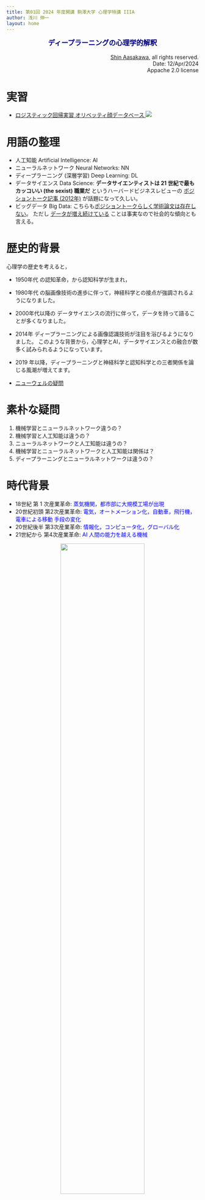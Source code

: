 ```yaml
---
title: 第01回 2024 年度開講 駒澤大学 心理学特講 IIIA
author: 浅川 伸一
layout: home
---
```

<link href="/css/asamarkdown.css" rel="stylesheet">
<div align="center">
<font size="+1" color="navy"><strong>ディープラーニングの心理学的解釈</strong></font><br/><br/>
</div>

<div align='right'>
<a href='mailto:educ0233@komazawa-u.ac.jp'>Shin Aasakawa</a>, all rights reserved.<br>
Date: 12/Apr/2024<br/>
Appache 2.0 license<br/>
</div>


# 実習

- [ロジスティック回帰実習 オリベッティ顔データベース <img src="/assets/colab_icon.svg">](https://colab.research.google.com/drive/1WO1VDJCNIW65qo5rb3I2V4Vn1GoYoRhz?authuser=3#scrollTo=45RUJn8t1-x3)

<!-- - [はじめての colab による画像認識 <img src="/assets/colab_icon.svg">](https://colab.research.google.com/github/komazawa-deep-learning/komazawa-deep-learning.github.io/blob/master/2021notebooks/2021komazawa_cogsy000_CNN_demo.ipynb){:target="_blank"}
- [画像処理における特徴量抽出 <img src="/assets/colab_icon.svg">](https://colab.research.google.com/github/ShinAsakawa/ShinAsakawa.github.io/blob/master/notebooks/2020Sight_visit_feature_extractions_demo.ipynb){:target="_blank"}
- [DOG 等エッジ検出と顔検出の従来手法 <img src="/assets/colab_icon.svg">](https://colab.research.google.com/github/komazawa-deep-learning/komazawa-deep-learning.github.io/blob/master/notebooks/2021_0528edge_and_face_detection_algorithm_not_cnn.ipynb){:target="_blank"} -->


# 用語の整理

* 人工知能 Artificial Intelligence: AI
* ニューラルネットワーク Neural Networks: NN
* ディープラーニング (深層学習) Deep Learning: DL
* データサイエンス Data Science: **データサイエンティストは 21 世紀で最もカッコいい (the sexist) 職業だ** というハーバードビジネスレビューの [ポジショントーク記事 (2012年)](https://hbr.org/2012/10/data-scientist-the-sexiest-job-of-the-21st-century) が話題になって久しい。
* ビッグデータ Big Data: こちらも[ポジショントークらしく学術論文は存在しない](https://bits.blogs.nytimes.com/2013/02/01/the-origins-of-big-data-an-etymological-detective-story/)。
ただし [データが増え続けている](http://www.uvm.edu/pdodds/files/papers/others/2011/hilbert2011a.pdf) ことは事実なので社会的な傾向とも言える。


# 歴史的背景

心理学の歴史を考えると，

* 1950年代 の認知革命，から認知科学が生まれ，
* 1980年代 の脳画像技術の進歩に伴って，神経科学との接点が強調されるようになりました。
* 2000年代以降の データサイエンスの流行に伴って，データを持って語ることが多くなりました。
* 2014年 ディープラーニングによる画像認識技術が注目を浴びるようになりました。
このような背景から，心理学とAI，データサイエンスとの融合が数多く試みられるようになっています。
* 2019 年以降，ディープラーニングと神経科学と認知科学との三者関係を論じる風潮が増えてます。

* [ニューウェルの疑問](/2022/1973Newell_ja)

# 素朴な疑問

1. 機械学習とニューラルネットワーク違うの？
1. 機械学習と人工知能は違うの？
1. ニューラルネットワークと人工知能は違うの？
1. 機械学習とニューラルネットワークと人工知能は関係は？
2. ディープラーニングとニューラルネットワークは違うの？

<!-- # 人工知能 AI とは何か

- 「人工知能の基礎」（小林 一郎）
    - 人の知能，つまり，人が行なう知的作業は，推論，記憶，認識，理解，学習，創造といった現実世界に適応するため
の能力を指す．人工の「知能」とは，人の「知能」のある部分を機械に行わせることによって創られる．
- デジタル大辞泉 《artificial intelligence》コンピューターで，記憶・推論・判断・学習など，人間の知的機能を代行
できるようにモデル化されたソフトウエア・システム．AI．

シャピロ (Shapiro, Stuart C., 1992) は次の3つの分野だと書いています。

1. 計算論的心理学 Computational Psychology:  __人間の知的活動を理解するために人間のように振る舞うコンピュータプログラムを作ること__
1. 計算論的哲学 Computational Philosophy:  __人間レベルの知的活動を計算論的に理解すること。計算論的理解=コンピュータ上に実装可能なモデル__
1. 計算機科学 Advanced Computer Science:  __コンピュータ科学の拡張，発展。現在のコンピュータはプログラムされたことしか実行できないが，人間はプログラムされていなくても勝手に振る舞う。__

* Shapiro, Stuart C. (1992), "Artificial Intelligence", in Stuart C. Shapiro (ed.), Encyclopedia of Artificial Intelligence, 2nd edition (New York: John Wiley & Sons) -->


# 時代背景

- 18世紀 第 1 次産業革命: <span style="color:Blue">蒸気機関，都市部に大規模工場が出現</span>
- 20世紀初頭 第2次産業革命: <span style="color:Blue">電気，オートメーション化，自動車，飛行機，電車による移動
手段の変化</span>
- 20世紀後半 第3次産業革命: <span style="color:Blue">情報化，コンピュータ化，グローバル化</span>
- 21世紀から 第4次産業革命: <span style="color:Blue">AI 人間の能力を越える機械</span>

<!--from [http://bootcamp.lif.univ-mrs.fr:8080/mainpage](http://bootcamp.lif.univ-mrs.fr:8080/mainpage)-->

<center>

<img src='/assets/2009Gray_4th_paradigm.svg' style='width:66%'><br>
Gray (2009) The 4th paradigm より
</center>


<!-- 人工知能 は知的機能をコンピュータで作ろうとする **構成論的研究** です。
浅川にはむしろ人工知能研究者の方が，人間の心を真摯に向き合っているようにも見えます。-->

* **認知科学** や **神経科学** は 時代ごとに流行があり，その都度変わってきました。
<!--* 心のはたらき，人間の活動を理解するために必要な要素が異なっています（表1）。-->
* **認知心理学** は **行動主義** がブラックボックスとみなしていた心的機能を，情報処理の用語と理論を援用して理解しようと試みました。
    * $\rightarrow$ 明示的な計算モデルを提案できていません。
* **認知科学** は 情報処理理論をさらに進めることを提案しました。
    * $\rightarrow$ 神経生理学的なデータによる制約がないため、行動データと一致する複数の代替モデルを判断することが困難です
* **コネクショニズム** は 神経生物学的に妥当な計算の枠組みを提供しました
    * 第２世代までのニューラルネットワークの技術は 現実的な課題に取り組むには十分ではありませんでした。
    * その結果 AI システムとしての期待に応えることができず、認知科学ではモデル化は **おもちゃの問題** に限られていました。
* **認知神経科学** では 神経生理学的なデータを用いて 脳の情報処理を研究しました。
    * $\rightarrow$ 複雑な脳画像データの解析という新たな課題に手を焼いているうちに、理論的な洗練度は認知心理学の段階に後退し、**箱と矢印モデル** を脳領域にマッピングすることから（おそらく合理的に）始めました。
* **計算論的神経科学** では 生物学的妥当性を持つ **計算モデル** を用いて 神経生理学的データや行動学的データを記述，予測しようとします。
    * $\rightarrow$ 現実世界の複雑な計算課題や，より高度な脳の表現に取り組むことはできませんでした。
* 現在 **ディープニューラルネットワーク (ディープラーニング)** は 複雑な認知課題に取り組み 脳と行動の両方の反応を予測するための枠組みとなっています。

* 行動主義
* 認知心理学
* 認知科学
* 生理学
* 機能的脳画像


# ニューラルネットワークって何？

ニューラルネットワーク (神経回路網 neural networks) とは，神経細胞 (ニューロン) の結合 (ネットワーク) のことです。

クイズのようなダジャレのような話ですが，ANN, BNN, CNN, DNN という省略形で呼ばれています。

* ANN: 人工ニューラルネットワーク
* BNN: 生物学的ニューラルネットワーク
* CNN: 畳み込みニューラルネットワーク。アメリカ合衆国のケーブルテレビの名称でもある。
* DNN: ディープニューラルネットワーク

広義には ニューロンを基本計算単位とした情報処理モデルであると言えます。
**計算** という言葉は，算術演算を意味しません。脳の働き，さまざまな心の作用はすべて 計算である との立場です。
すなわち，我々の知的活動，心的状態は，ニューロンを基本構成単位とする ネットワーク働きとして説明されるという、心，あるいは 脳を理解するためのパラダイム一般をニューラルネットワーク，
あるいは，心 （精神） の計算理論と呼びます。

現在までのところ，ニューラルネットワーク研究では，脳の血流 （とその異常，障害），神経伝達物質の代謝 (とその異常，障害) ，と言った側面にまで
及んでいるわけではありません。

神経細胞は，人間を含む動物が持っていますが，人工ニューラルネットワーク (ANN) では，コンピュータ上で，ニューロンの働きを模倣することにより，複雑な課題を解くことを目指し，
場合によっては，人間以上の性能を示すまでになっています。

ANN は 生物学的ニューラルネットワーク (BNN) にヒントを得て作成されました。
ですが，現在の ANN は BNN に比べて極端な単純化を行った並列情報処理モデルです。

たとえば，スパイキングモデルは計算機科学の分野では重要な位置を占めています。
スパイキングモデルでは 樹状突起による計算や 各ニューロン内の他のプロセス（Gallistel & King, 2011) あるいは，異なるタイプのニューロンからの関与を考慮しているとは言えません。

通常 ANN では ニューロンの空間構造は プログラミング可能な形で抽象化されています。
ニューロンのスパイク出力はスパイク率のような実数としてモデル化されています。
<!--このレートは、静的な非線形性を介して入力される活性化の加重和としてモデル化されます。-->
このように単純化されているにもかかわらず，ニューラルネットワークは脳の情報処理を理解するための最も重要な方法の 1 つとなっています。

おそらく，この方法が主流になると予想しています。

実際のニューロンの活動を調べる 神経科学 と 人間の 知的活動を 材料とする 認知科学 との橋渡しをする 理論モデルとして 中心的な役割を果たすことになると予想します。

逆にこれ以外の方法で，心の理解がありえるのだろうか？

## 議論

ディープラーニング(という AI 技術) を心理学的に解釈するという科目名になっています。
確かにディープラーニングとは，世間一般的には AI 技術であるという認識が一般には広まっています。
ところが，内容を考えてみると，人間の行う知的活動をコンピュータで再現するという意味です。
そのようにしてできたモデルを応用してみると，工学的な応用が可能であることから，大いに注目されました。

* ドローン ([兵士が機械に殺される…現代の戦争で使われる「軍事ドローン」の驚くべき実態](https://gendai.ismedia.jp/articles/-/76635?page=5){:target="_blank"})
* 顔認証([ファーウェイ、ウイグル人を顔認識して警察に通報するテストへの関与を認める](https://japanese.engadget.com/huawei-tested-facialrecognition-uyghurs-065011752.html){:target="_blank"})
* グーグル翻訳([Does Google’s BERT Matter in Machine Translation?](https://slator.com/machine-translation/does-googles-bert-matter-in-machine-translation/){:target="_blank"})
* アルファ碁ゼロ([AlphaGo Zero: Starting from scratch](https://deepmind.com/blog/article/alphago-zero-starting-scratch){:target="_blank"})，

上記で使われている技法が心理学にどのように関連しているのかを探ります。

* 上の進歩を支えているのが 人工ニューラルネットワーク (ANN) です。
* この ANN は 神経細胞 (ニューロン) に似た ノード (ニューロンとか，シナプスとか，ユニットとか様々な呼び名がありますが取り敢えず同じものだと考えます) で構成された幾重もの層から構成されています。
* 入力層のノードは ニューロン間のシナプスのような動作を模した数学的演算を経て、中間層 (隠れ層) のノードへ信号が伝達されます。
* 中間層 (隠れ層) では 同様の演算操作を繰り返し，その結果を，出力層へと伝達します。
* 顔認識などの課題では，ｌ入力データは 顔画像の各画素の値を 白から黒までの 100 点満点で表した数字からなる行列で表現します。カラー画像であれば，色の三原色である，赤，緑，青，の画素値からなる行列で表現します。
* データが入力されると 各層のノード（ニューロン，あるいは，シナプス，あるいは，ユニット）は入力値とその入力に付随する重み係数 (結合係数) 掛け合わせて 答えを計算します。
* 正しい答えを出すようにシステムを訓練するには この出力を 入力に対して出力が完全に一致した場合の出力と比較して， その差分を用いてノード間の重みを調整します。
* この処理をより複雑にしたものが ディープニューラルネットワーク (深層学習 あるいは DNN) と呼ばれるモデルです。この場合のディープとは，中間層が複数個存在することを意味します。
* Google の親会社である Alphabet が所有するロンドンの AI 研究会社 ディープマインド テクノロジー社 (DeepMind Technologies) は この種のシステムを使って 2015 年に 囲碁のプロの人間を破ったコンピュータを開発しました。 これは機械知能の勝利として広く歓迎されています。
* ですが ANN は 脳がどのように機能するかの大まかなしか捉えていません。
* 例えば 上記 ディープマインド の アルファ碁では シナプス (神経細胞間の結合) を 行列としてモデル化しています。 ですが， 実際には 化学的および電気的活動を利用して信号を送信または終了し 隣接するシナプスとダイナミックなパターンで相互作用する複雑な生物学的機械の一部です。
* この意味で，現在のディープラーニングモデルは おおよそ現実の脳の行う計算とは異なっています。神経細胞のスパイク発火と 我々の認識とを結びつけるには，なお大きな溝があるという意味です。ですが，これは大きな一歩でもあり，心の働き，我々の活動を理解する上で大きな一里塚 (マイルストーン)  にはなっています。
* <!--"あなたは シナプスとは何なのか、その真実からは遠く離れています。シナプスの正体は、行列の中のひとつの数字にすぎません。スシローは言う。-->


## 考え方，背景，キーワード

* 構成論的アプローチ vs 分析的アプローチ （人工知能と心理学との関係）
* 神は細部に宿る God is in the detail.  あるいは 悪魔は細部に宿る (The devil is in the detail)
* [炭素排他主義 (Carbon chauvinism)](https://en.wikipedia.org/wiki/Carbon_chauvinism)
  * 炭素排他主義（Carbon Chauvinism）とは，知られている限り、炭素の化学的および熱力学的特性は、生物に使用される分子を形成する上で、他のすべての元素よりもはるかに優れていることから，地球外を含む全ての生命体の化学過程は，炭素（有機化合物）から構築されなければならないという仮定を軽蔑するための造語。
  * 人工知能は理論上，基礎となる物質が生物学的でないことから，感覚や知性を持ち得ないという考えを批判するためにも 炭素排他主義という言葉が使われる。

  <!-- - Carbon chauvinism is a neologism meant to disparage the assumption that the chemical processes of hypothetical extraterrestrial life must be constructed primarily from carbon (organic compounds) because as far as is known, carbon's chemical and thermodynamic properties render it far superior to all other elements at forming molecules used in living organisms.[1]
  The expression "carbon chauvinism" is also used to criticize the idea that artificial intelligence can't in theory be sentient or truly intelligent because the underlying matter isn't biological.[2] -->

* [ソーカル事件](https://ja.wikipedia.org/wiki/%E3%82%BD%E3%83%BC%E3%82%AB%E3%83%AB%E4%BA%8B%E4%BB%B6){:target="_blank"},
* [知の欺瞞](https://www.amazon.co.jp/dp/4006002610){:target="_blank"} のことを考えてください。
* ただ **騙されない** ようにしたいと願うだけです。




# 第 1 次ニューロブーム

## 1950年代:
- ウォーレン・マッカロックとワイルダー・ピッツによる **形式ニューロン** の提案
(サイバネティクスの創始者ノーバート・ウィーナーの集めた研究者集団)

<center>
<img src='/assets/mcculloch.jpg' style="width:38%">
<img src='/assets/pitts.jpg' style='width:50%'><br>
ウォーレン・マッカロック と ワイルダー・ピッツ<br>
<!--img src='../assets/mcculloch.jpg' style="width:19%">
<img src='../assets/pitts.jpg' style='width:25%'><br>-->
</center>

形式ニューロンは，シナプス結合荷重ベクトルと出力を決定するための伝達関数とで構成される(次式)

$$
y_i=\phi\left(\sum_jw_{ij}x_j\right),\label{eq:formal_neuron}
$$

ここで $y_i$ は $i$ 番目のニューロンの出力，$x_j$ は $j$ 番目のニューロンの出力，$w_{ij}$ はニューロン $i$ と
$j$ との間の **シナプス結合荷重**。
$\phi$ は活性化関数。

<div class="figcenter">
<img src="/assets/Formal_r.svg" style="width:84%"><br/>
形式ニューロン
</div>


<div class="figcenter">
<img src="/assets//Neuron_Hand-tuned.png" style="width:69%"><br/>
ニューロンの模式図 wikipedia より
</div>
